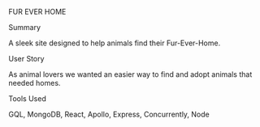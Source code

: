 FUR EVER HOME

Summary

A sleek site designed to help animals find their Fur-Ever-Home.

User Story

As animal lovers we wanted an easier way to find and adopt animals that needed homes.

Tools Used

GQL, MongoDB, React, Apollo, Express, Concurrently, Node
